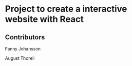 # Project to create a interactive website with React


## Contributors

Fanny Johansson

August Thorell
